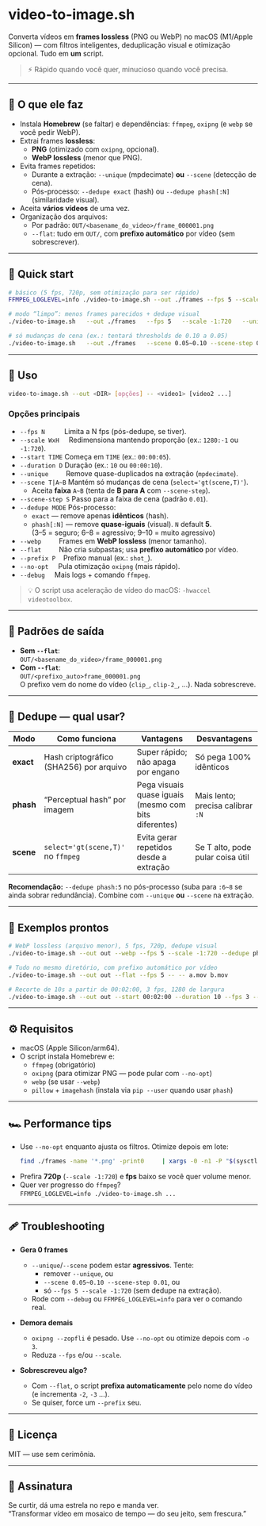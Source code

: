 # video-to-image.sh

Converta vídeos em **frames lossless** (PNG ou WebP) no macOS (M1/Apple Silicon) — com filtros inteligentes, deduplicação visual e otimização opcional. Tudo em **um** script.

> ⚡️ Rápido quando você quer, minucioso quando você precisa.

---

## 🔧 O que ele faz

- Instala **Homebrew** (se faltar) e dependências: `ffmpeg`, `oxipng` (e `webp` se você pedir WebP).
- Extrai frames **lossless**:
  - **PNG** (otimizado com `oxipng`, opcional).
  - **WebP lossless** (menor que PNG).
- Evita frames repetidos:
  - Durante a extração: `--unique` (mpdecimate) **ou** `--scene` (detecção de cena).
  - Pós-processo: `--dedupe exact` (hash) ou `--dedupe phash[:N]` (similaridade visual).
- Aceita **vários vídeos** de uma vez.
- Organização dos arquivos:
  - Por padrão: `OUT/<basename_do_video>/frame_000001.png`
  - `--flat`: tudo em `OUT/`, com **prefixo automático** por vídeo (sem sobrescrever).

---

## 🚀 Quick start

```bash
# básico (5 fps, 720p, sem otimização para ser rápido)
FFMPEG_LOGLEVEL=info ./video-to-image.sh --out ./frames --fps 5 --scale -1:720 --no-opt -- -- video1.mp4 video2.mov
```

```bash
# modo “limpo”: menos frames parecidos + dedupe visual
./video-to-image.sh   --out ./frames   --fps 5   --scale -1:720   --unique   --dedupe phash:5   -- -- video.mp4
```

```bash
# só mudanças de cena (ex.: tentará thresholds de 0.10 a 0.05)
./video-to-image.sh   --out ./frames   --scene 0.05~0.10 --scene-step 0.01   -- -- video.mp4
```

---

## 🧪 Uso

```bash
video-to-image.sh --out <DIR> [opções] -- <video1> [video2 ...]
```

### Opções principais

- `--fps N` &nbsp;&nbsp;&nbsp;&nbsp;&nbsp;&nbsp;&nbsp;&nbsp;&nbsp;Limita a N fps (pós-dedupe, se tiver).
- `--scale WxH` &nbsp;&nbsp;&nbsp;&nbsp;Redimensiona mantendo proporção (ex.: `1280:-1` ou `-1:720`).
- `--start TIME` Começa em `TIME` (ex.: `00:00:05`).
- `--duration D` Duração (ex.: `10` ou `00:00:10`).
- `--unique` &nbsp;&nbsp;&nbsp;&nbsp;&nbsp;&nbsp;&nbsp;&nbsp;Remove quase-duplicados na extração (`mpdecimate`).
- `--scene T|A~B` Mantém só mudanças de cena (`select='gt(scene,T)'`).
  - Aceita **faixa** `A~B` (tenta de **B para A** com `--scene-step`).
- `--scene-step S` Passo para a faixa de cena (padrão `0.01`).
- `--dedupe MODE` Pós-processo:
  - `exact` — remove apenas **idênticos** (hash).
  - `phash[:N]` — remove **quase-iguais** (visual). `N` default **5**.  
    (3–5 = seguro; 6–8 = agressivo; 9–10 = muito agressivo)
- `--webp` &nbsp;&nbsp;&nbsp;&nbsp;&nbsp;&nbsp;&nbsp;&nbsp;Frames em **WebP lossless** (menor tamanho).
- `--flat` &nbsp;&nbsp;&nbsp;&nbsp;&nbsp;&nbsp;&nbsp;&nbsp;Não cria subpastas; usa **prefixo automático** por vídeo.
- `--prefix P` &nbsp;&nbsp;&nbsp;Prefixo manual (ex.: `shot_`).
- `--no-opt` &nbsp;&nbsp;&nbsp;&nbsp;Pula otimização `oxipng` (mais rápido).
- `--debug` &nbsp;&nbsp;&nbsp;&nbsp;Mais logs + comando `ffmpeg`.

> 💡 O script usa aceleração de vídeo do macOS: `-hwaccel videotoolbox`.

---

## 🧭 Padrões de saída

- **Sem `--flat`**:  
  `OUT/<basename_do_video>/frame_000001.png`
- **Com `--flat`**:  
  `OUT/<prefixo_auto>frame_000001.png`  
  O prefixo vem do nome do vídeo (`clip_`, `clip-2_`, …). Nada sobrescreve.

---

## 🥷 Dedupe — qual usar?

| Modo      | Como funciona                           | Vantagens                                             | Desvantagens                      |
| --------- | --------------------------------------- | ----------------------------------------------------- | --------------------------------- |
| **exact** | Hash criptográfico (SHA256) por arquivo | Super rápido; não apaga por engano                    | Só pega 100% idênticos            |
| **phash** | “Perceptual hash” por imagem            | Pega visuais quase iguais (mesmo com bits diferentes) | Mais lento; precisa calibrar `:N` |
| **scene** | `select='gt(scene,T)'` no `ffmpeg`      | Evita gerar repetidos desde a extração                | Se T alto, pode pular coisa útil  |

**Recomendação:** `--dedupe phash:5` no pós-processo (suba para `:6~8` se ainda sobrar redundância). Combine com `--unique` **ou** `--scene` na extração.

---

## 🧰 Exemplos prontos

```bash
# WebP lossless (arquivo menor), 5 fps, 720p, dedupe visual
./video-to-image.sh --out out --webp --fps 5 --scale -1:720 --dedupe phash:6 -- -- a.mp4 b.mp4
```

```bash
# Tudo no mesmo diretório, com prefixo automático por vídeo
./video-to-image.sh --out out --flat --fps 5 -- -- a.mov b.mov
```

```bash
# Recorte de 10s a partir de 00:02:00, 3 fps, 1280 de largura
./video-to-image.sh --out out --start 00:02:00 --duration 10 --fps 3 --scale 1280:-1 -- -- clip.mp4
```

---

## ⚙️ Requisitos

- macOS (Apple Silicon/arm64).
- O script instala Homebrew e:
  - `ffmpeg` (obrigatório)
  - `oxipng` (para otimizar PNG — pode pular com `--no-opt`)
  - `webp` (se usar `--webp`)
  - `pillow` + `imagehash` (instala via `pip --user` quando usar `phash`)

---

## 🏎️ Performance tips

- Use `--no-opt` enquanto ajusta os filtros. Otimize depois em lote:
  ```bash
  find ./frames -name '*.png' -print0     | xargs -0 -n1 -P "$(sysctl -n hw.ncpu)" oxipng -o 3 --strip safe
  ```
- Prefira **720p** (`--scale -1:720`) e **fps** baixo se você quer volume menor.
- Quer ver progresso do `ffmpeg`?  
  `FFMPEG_LOGLEVEL=info ./video-to-image.sh ...`

---

## 🩹 Troubleshooting

- **Gera 0 frames**

  - `--unique`/`--scene` podem estar **agressivos**. Tente:
    - remover `--unique`, ou
    - `--scene 0.05~0.10 --scene-step 0.01`, ou
    - só `--fps 5 --scale -1:720` (sem dedupe na extração).
  - Rode com `--debug` ou `FFMPEG_LOGLEVEL=info` para ver o comando real.

- **Demora demais**

  - `oxipng --zopfli` é pesado. Use `--no-opt` ou otimize depois com `-o 3`.
  - Reduza `--fps` e/ou `--scale`.

- **Sobrescreveu algo?**
  - Com `--flat`, o script **prefixa automaticamente** pelo nome do vídeo (e incrementa `-2`, `-3` …).
  - Se quiser, force um `--prefix` seu.

---

## 📜 Licença

MIT — use sem cerimônia.

---

## 🤘 Assinatura

Se curtir, dá uma estrela no repo e manda ver.  
“Transformar vídeo em mosaico de tempo — do seu jeito, sem frescura.”
